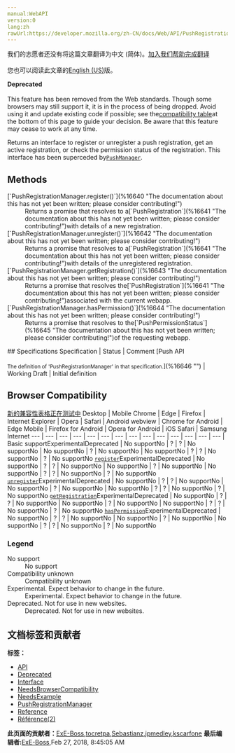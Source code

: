 ```yaml
---
manual:WebAPI
version:0
lang:zh
rawUrl:https://developer.mozilla.org/zh-CN/docs/Web/API/PushRegistrationManager
---
```




<bdi>我们的志愿者还没有将这篇文章翻译为<bdi>中文 (简体)</bdi>。[加入我们帮助完成翻译](%16636 "")<br></br>您也可以阅读此文章的[English (US)](%16637 "")版。</bdi>






**Deprecated**<br></br>This feature has been removed from the Web standards. Though some browsers may still support it, it is in the process of being dropped. Avoid using it and update existing code if possible; see the[compatibility table](%16638 "")at the bottom of this page to guide your decision. Be aware that this feature may cease to work at any time.





Returns an interface to register or unregister a push registration, get an active registration, or check the permission status of the registration. This interface has been superceded by[`PushManager`](%16639 "The PushManager interface of the Push API provides a way to receive notifications from third-party servers as well as request URLs for push notifications.").


## Methods<a name="Methods"></a>
<dl><dt>[`PushRegistrationManager.register()`](%16640 "The documentation about this has not yet been written; please consider contributing!")</dt><dd>Returns a promise that resolves to a[`PushRegistration`](%16641 "The documentation about this has not yet been written; please consider contributing!")with details of a new registration.</dd><dt>[`PushRegistrationManager.unregister()`](%16642 "The documentation about this has not yet been written; please consider contributing!")</dt><dd>Returns a promise that resolves to a[`PushRegistration`](%16641 "The documentation about this has not yet been written; please consider contributing!")with details of the unregistered registration.</dd><dt>[`PushRegistrationManager.getRegistration()`](%16643 "The documentation about this has not yet been written; please consider contributing!")</dt><dd>Returns a promise that resolves the[`PushRegistration`](%16641 "The documentation about this has not yet been written; please consider contributing!")associated with the current webapp.</dd><dt>[`PushRegistrationManager.hasPermission()`](%16644 "The documentation about this has not yet been written; please consider contributing!")</dt><dd>Returns a promise that resolves to the[`PushPermissionStatus`](%16645 "The documentation about this has not yet been written; please consider contributing!")of the requesting webapp.</dd></dl>
## Specifications<a name="Specifications"></a>
Specification | Status | Comment 
[Push API<br></br><small>The definition of &#39;PushRegistrationManager&#39; in that specification.</small>](%16646 "") | Working Draft | Initial definition 


## Browser Compatibility<a name="Browser_Compatibility"></a>
[新的兼容性表格正在测试中<i></i>](%3360 "")
<abbr>Desktop<i></i></abbr> | <abbr>Mobile<i></i></abbr> 
<abbr>Chrome<i></i></abbr> | <abbr>Edge<i></i></abbr> | <abbr>Firefox<i></i></abbr> | <abbr>Internet Explorer<i></i></abbr> | <abbr>Opera<i></i></abbr> | <abbr>Safari<i></i></abbr> | <abbr>Android webview<i></i></abbr> | <abbr>Chrome for Android<i></i></abbr> | <abbr>Edge Mobile<i></i></abbr> | <abbr>Firefox for Android<i></i></abbr> | <abbr>Opera for Android<i></i></abbr> | <abbr>iOS Safari<i></i></abbr> | <abbr>Samsung Internet<i></i></abbr> 
 ---  |  ---  |  ---  |  ---  |  ---  |  ---  |  ---  |  ---  |  ---  |  ---  |  ---  |  ---  |  ---  |  ---  | 
Basic support<abbr>Experimental<i></i></abbr><abbr>Deprecated<i></i></abbr> | <abbr>No support</abbr>No | <abbr>?</abbr> | <abbr>?</abbr> | <abbr>No support</abbr>No | <abbr>No support</abbr>No | <abbr>?</abbr> | <abbr>No support</abbr>No | <abbr>No support</abbr>No | <abbr>?</abbr> | <abbr>?</abbr> | <abbr>No support</abbr>No | <abbr>?</abbr> | <abbr>No support</abbr>No 
[`register`](%16647 "")<abbr>Experimental<i></i></abbr><abbr>Deprecated<i></i></abbr> | <abbr>No support</abbr>No | <abbr>?</abbr> | <abbr>?</abbr> | <abbr>No support</abbr>No | <abbr>No support</abbr>No | <abbr>?</abbr> | <abbr>No support</abbr>No | <abbr>No support</abbr>No | <abbr>?</abbr> | <abbr>?</abbr> | <abbr>No support</abbr>No | <abbr>?</abbr> | <abbr>No support</abbr>No 
[`unregister`](%16648 "")<abbr>Experimental<i></i></abbr><abbr>Deprecated<i></i></abbr> | <abbr>No support</abbr>No | <abbr>?</abbr> | <abbr>?</abbr> | <abbr>No support</abbr>No | <abbr>No support</abbr>No | <abbr>?</abbr> | <abbr>No support</abbr>No | <abbr>No support</abbr>No | <abbr>?</abbr> | <abbr>?</abbr> | <abbr>No support</abbr>No | <abbr>?</abbr> | <abbr>No support</abbr>No 
[`getRegistration`](%16649 "")<abbr>Experimental<i></i></abbr><abbr>Deprecated<i></i></abbr> | <abbr>No support</abbr>No | <abbr>?</abbr> | <abbr>?</abbr> | <abbr>No support</abbr>No | <abbr>No support</abbr>No | <abbr>?</abbr> | <abbr>No support</abbr>No | <abbr>No support</abbr>No | <abbr>?</abbr> | <abbr>?</abbr> | <abbr>No support</abbr>No | <abbr>?</abbr> | <abbr>No support</abbr>No 
[`hasPermission`](%16650 "")<abbr>Experimental<i></i></abbr><abbr>Deprecated<i></i></abbr> | <abbr>No support</abbr>No | <abbr>?</abbr> | <abbr>?</abbr> | <abbr>No support</abbr>No | <abbr>No support</abbr>No | <abbr>?</abbr> | <abbr>No support</abbr>No | <abbr>No support</abbr>No | <abbr>?</abbr> | <abbr>?</abbr> | <abbr>No support</abbr>No | <abbr>?</abbr> | <abbr>No support</abbr>No 


### Legend<a name="Legend"></a>
<dl><dt><abbr>No support</abbr></dt><dd>No support</dd><dt><abbr>Compatibility unknown</abbr></dt><dd>Compatibility unknown</dd><dt><abbr>Experimental. Expect behavior to change in the future.<i></i></abbr></dt><dd>Experimental. Expect behavior to change in the future.</dd><dt><abbr>Deprecated. Not for use in new websites.<i></i></abbr></dt><dd>Deprecated. Not for use in new websites.</dd></dl>




## 文档标签和贡献者
**标签：**
* [API](%50 "")
* [Deprecated](%3956 "")
* [Interface](%3380 "")
* [NeedsBrowserCompatibility](%4964 "")
* [NeedsExample](%13047 "")
* [PushRegistrationManager](%16651 "")
* [Reference](%3381 "")
* [Référence(2)](%3892 "")

**此页面的贡献者：**[ExE-Boss](%3990 ""),[tocretpa](%9666 ""),[Sebastianz](%4468 ""),[jpmedley](%3413 ""),[kscarfone](%3900 "")
**最后编辑者:**[ExE-Boss](%3990 ""),<time>Feb 27, 2018, 8:45:05 AM</time>


